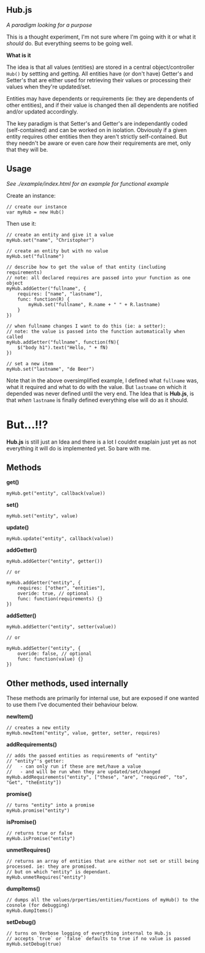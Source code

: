 Hub.js
------
*A paradigm looking for a purpose*

This is a thought experiment, I'm not sure where I'm going with it or what it *should* do. But everything seems to be going well.

**What is it**

The idea is that all values (entities) are stored in a central object/controller `Hub()` by settting and getting. All entities have (or don't have) Getter's and Setter's that are either used for retrieving their values or processing their values when they're updated/set.

Entities may have dependents or requirements (ie: they are dependents of other entities), and if their value is changed then all dependents are notified and/or updated accordingly.

The key paradigm is that Setter's and Getter's are independantly coded (self-contained) and can be worked on in isolation. Obviously if a given entity requires other entities then they aren't strictly self-contained. But they needn't be aware or even care *how* their requirements are met, only that they will be.

Usage
-----

*See ./example/index.html for an example for functional example*

Create an instance:

	// create our instance
	var myHub = new Hub()

Then use it:

	// create an entity and give it a value
	myHub.set("name", "Christopher")

	// create an entity but with no value
	myHub.set("fullname")

	// describe how to get the value of that entity (including requirements)
	// note: all declared requires are passed into your function as one object
	myHub.addGetter("fullname", {
		requires: ["name", "lastname"],
		func: function(R) {		
			myHub.set("fullname", R.name + " " + R.lastname)
		}
	})

	// when fullname changes I want to do this (ie: a setter):
	// note: the value is passed into the function automatically when called
	myHub.addSetter("fullname", function(fN){
		$("body h1").text("Hello, " + fN)
	})

	// set a new item
	myHub.set("lastname", "de Beer")

Note that in the above oversimplified example, I defined what `fullname` was, what it required and what to do with the value. But `lastname` on which it depended was never defined until the very end. The Idea that is **Hub.js**, is that *when* `lastname` is finally defined everything else will do as it should.

But...!!?
=========

**Hub.js** is still just an Idea and there is a lot I couldnt exaplain just yet as not everything it will do is implemented yet. So bare with me.


Methods
----------

**get()**

	myHub.get("entity", callback(value))

**set()**

	myHub.set("entity", value)

**update()**

	myHub.update("entity", callback(value))

**addGetter()**

	myHub.addGetter("entity", getter())

	// or

	myHub.addGetter("entity", {
		requires: ["other", "entities"],
		overide: true, // optional
		func: function(requirements) {}
	})

**addSetter()**

	myHub.addSetter("entity", setter(value))

	// or

	myHub.addSetter("entity", {
		overide: false, // optional
		func: function(value) {}
	})

Other methods, used internally
---------------------------------

These methods are primarily for internal use, but are exposed if one wanted to use them I've documented their behaviour below.


**newItem()**
	
	// creates a new entity
	myHub.newItem("entity", value, getter, setter, requires)

**addRequirements()**
	
	// adds the passed entities as requirements of "entity"
	// "entity"'s getter:
	//	 - can only run if these are met/have a value
	// 	 - and will be run when they are updated/set/changed
	myHub.addRequirements("entity", ["these", "are", "required", "to", "Get", "theEntity"])

**promise()**
	
	// turns "entity" into a promise
	myHub.promise("entity")

**isPromise()**
	
	// returns true or false
	myHub.isPromise("entity")

**unmetRequires()**
	
	// returns an array of entities that are either not set or still being processed. ie: they are promised.
	// but on which "entity" is dependant.
	myHub.unmetRequires("entity")

**dumpItems()**

	// dumps all the values/prperties/entities/fucntions of myHub() to the cosnole (for debugging)
	myHub.dumpItems()

**setDebug()**
	
	// turns on Verbose logging of everything internal to Hub.js
	// accepts `true` or `false` defaults to true if no value is passed
	myHub.setDebug(true)



